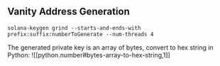 
## Vanity Address Generation

    solana-keygen grind --starts-and-ends-with prefix:suffix:numberToGenerate --num-threads 4

The generated private key is an array of bytes, convert to hex string in Python: ![[python.number#bytes-array-to-hex-string,1]]
